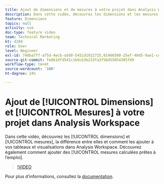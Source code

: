 ```yaml
---
title: Ajout de dimensions et de mesures à votre projet dans Analysis Workspace
description: Dans cette vidéo, découvrez les dimensions et les mesures, la différence entre elles et comment les ajouter à vos tableaux et visualisations dans Analysis Workspace. Découvrez également comment ajouter des mesures calculées d’usine.
feature: Dimensions
topics: null
activity: use
doc-type: feature video
team: Technical Marketing
kt: 4104
role: User
level: Beginner
exl-id: 748ba7ff-a75d-4ecb-a5d8-5451d1922725,01466500-25ef-40d5-9ae1-ce1e0e92b0b5,01466500-25ef-40d5-9ae1-ce1e0e92b0b5,748ba7ff-a75d-4ecb-a5d8-5451d1922725
source-git-commit: fe861dfd541c1b9cb3b233fa3f56d55054305fd9
workflow-type: tm+mt
source-wordcount: '100'
ht-degree: 24%

---
```


# Ajout de [!UICONTROL Dimensions] et [!UICONTROL Mesures] à votre projet dans Analysis Workspace

Dans cette vidéo, découvrez les [!UICONTROL dimensions] et [!UICONTROL mesures], la différence entre elles et comment les ajouter à vos tableaux et visualisations dans Analysis Workspace. Découvrez également comment ajouter des [!UICONTROL mesures calculées prêtes à l’emploi].

>[!VIDEO](https://video.tv.adobe.com/v/30606/?quality=12)

Pour plus d’informations, consultez la [documentation](https://experienceleague.adobe.com/docs/analytics/analyze/analysis-workspace/components/analysis-workspace-components.html?lang=fr).
